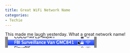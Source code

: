 ```yaml
---
title: Great WiFi Network Name
categories:
- Techie
---
```


This made me laugh yesterday. What a great network name!
![](/assets/posts/2012/best-wifi-name-ever.png)
